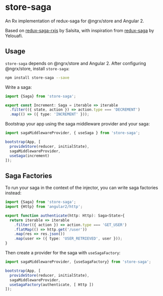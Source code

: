 # store-saga
An Rx implementation of redux-saga for @ngrx/store and Angular 2. 

Based on [redux-saga-rxjs](https://github.com/salsita/redux-saga-rxjs) by Salsita, with inspiration from [redux-saga](https://github.com/yelouafi/redux-saga) by Yelouafi.

## Usage
`store-saga` depends on @ngrx/store and Angular 2. After configuring @ngrx/store, install `store-saga`:

```bash
npm install store-saga --save
```

Write a saga:
```ts
import {Saga} from 'store-saga';

export const Increment: Saga = iterable => iterable
  .filter(({ state, action }) => action.type === 'DECREMENT')
  .map(() => ({ type: 'INCREMENT' }));
```

Bootstrap your app using the saga middleware provider and your saga:

```ts
import sagaMiddlewareProvider, { useSaga } from 'store-saga';

bootstrap(App, [
  provideStore(reducer, initialState),
  sagaMiddlewareProvider,
  useSaga(increment)
]);
```

## Saga Factories
To run your saga in the context of the injector, you can write saga factories instead:

```ts
import {Saga} from 'store-saga';
import {Http} from 'angular2/http';

export function authenticate(http: Http): Saga<State>{
  return iterable => iterable
    .filter(({ action }) => action.type === 'GET_USER')
    .flatMap(() => http.get('/user'))
    .map(res => res.json())
    .map(user => ({ type: 'USER_RETRIEVED', user }));
}
```

Then create a provider for the saga with `useSagaFactory`:
```ts
import sagaMiddlewareProvider, {useSagaFactory} from 'store-saga';

bootstrap(App, [
  provideStore(reducer, initialState),
  sagaMiddlewareProvider,
  useSagaFactory(authenticate, [ Http ])
]);
```
